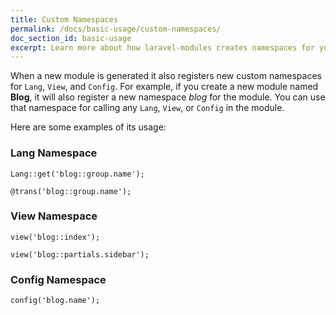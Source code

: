 ```yaml
---
title: Custom Namespaces
permalink: /docs/basic-usage/custom-namespaces/
doc_section_id: basic-usage
excerpt: Learn more about how laravel-modules creates namespaces for your module's resources.
---
```


When a new module is generated it also registers new custom namespaces for `Lang`, `View`, and `Config`.
For example, if you create a new module named **Blog**, it will also register a new namespace _blog_ for the module.
You can use that namespace for calling any `Lang`, `View`, or `Config` in the module.

Here are some examples of its usage:

### Lang Namespace

```php?start_inline=true?start_inline=true
Lang::get('blog::group.name');

@trans('blog::group.name');
```

### View Namespace

```php?start_inline=true?start_inline=true
view('blog::index');

view('blog::partials.sidebar');
```

### Config Namespace

```php?start_inline=true?start_inline=true
config('blog.name');
```
